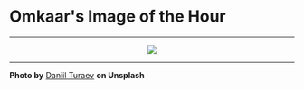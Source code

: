 # Omkaar's Image of the Hour

---

<div align="center">

<a href="https://unsplash.com/photos/night-scene-with-blurred-lights-and-buildings-U9-Xc5Dj_FI">
  <img src="https://images.unsplash.com/photo-1747557989375-efa97adba7b7?crop=entropy&cs=tinysrgb&fit=max&fm=jpg&ixid=M3w3NjA2Nzh8MHwxfHJhbmRvbXx8fHx8fHx8fDE3NDk4ODA4MDB8&ixlib=rb-4.1.0&q=80&w=1080" style="max-width:100%; height:auto;">
</a>



</div>

---

**Photo by** [Daniil Turaev](https://unsplash.com/@daniilty) **on Unsplash**
